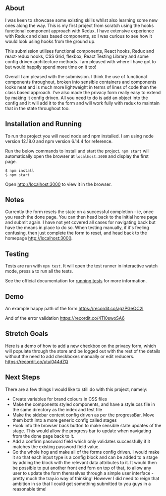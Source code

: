 ## About

I was keen to showcase some existing skills whilst also learning some new ones along the way. This is my first project from scratch using the hooks functional component approach with Redux. I have extensive experience with Redux and class based components, so I was curious to see how it would look using hooks from the ground up.

This submission utilises functional components, React hooks, Redux and react-redux hooks, CSS Grid, flexbox, React Testing Library and some config driven architecture methods. I am pleased with where I have got to but would happily spend more time on it too!

Overall I am pleased with the submission. I think the use of functional components throughout, broken into sensible containers and components looks neat and is much more lightweight in terms of lines of code than the class based approach. I’ve also made the privacy form really easy to extend by making it config driven. All you need to do is add an object into the config and it will add it to the form and will work fully with redux to maintain that in the state throughout too.

## Installation and Running
To run the project you will need node and npm installed. I am using node version 12.18.0 and npm version 6.14.4 for reference.

Run the below commands to install and start the project. `npm start` will automatically open the browser at `localhost:3000` and display the first page.

```
$ npm install
$ npm start
```

Open [http://localhost:3000](http://localhost:3000) to view it in the browser.

## Notes
Currently the form resets the state on a successful completion - ie, once you reach the done page. You can then head back to the initial home page and submit again. I have not yet covered all cases for navigating back but have the means in place to do so. When testing manually, if it's feeling confusing, then just complete the form to reset, and head back to the homepage [http://localhost:3000](http://localhost:3000).

## Testing
Tests are run with `npm test`. It will open the test runner in interactive watch mode, press `a` to run all the tests.

See the official documentation for [running tests](https://facebook.github.io/create-react-app/docs/running-tests) for more information.

## Demo
An example happy path of the form
https://recordit.co/agzPGeOC2I

And of the error validation
https://recordit.co/4Tl0swoSA6

## Stretch Goals
Here is a demo of how to add a new checkbox on the privacy form, which will populate through the store and be logged out with the rest of the details without the need to add checkboxes manually or edit reducers.
https://recordit.co/utui044dZQ

## Next Steps
There are a few things I would like to still do with this project, namely:

- Create variables for brand colours in CSS files
- Make the components styled components, and have a style.css file in the same directory as the index and test file
- Make the sidebar content config driven as per the progressBar. Move them both into a more generic config called stages
- Hook into the browser back button to make sensible state updates of the stage. This would allow the progress bar to update when navigating from the done page back to it.
- Add a confirm password field which only validates successfully if it matches the existing password field value.
- Go the whole hog and make all of the forms config driven. I would make it so that each input type is a config block and can be added to a stage by adding the block with the relevant data attributes to it. It would then be possible to put another front end forn on top of that, to allow any user to update the form themselves through a simple user interface - pretty much the tray.io way of thinking! However I did need to reign that ambition in so that I could get something submitted to you guys in a reasonable time!
